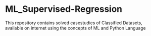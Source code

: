 # ML_Supervised-Regression
This repository contains solved casestudies of Classified Datasets, available on internet using the concepts of ML and Python Language
